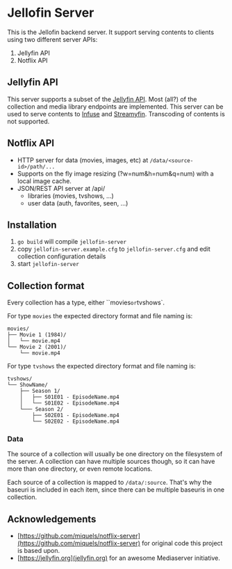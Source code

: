 # Jellofin Server

This is the Jellofin backend server. It support serving contents to clients using two different server APIs:

1. Jellyfin API
2. Notflix API

## Jellyfin API

This server supports a subset of the [Jellyfin API](https://api.jellyfin.org/). Most (all?) of the collection and media library endpoints are implemented. This server can be used to serve contents to [Infuse](https://firecore.com/infuse) and [Streamyfin](https://streamyfin.app/). Transcoding of contents is not supported.

## Notflix API

- HTTP server for data (movies, images, etc) at `/data/<source-id>/path/...`
- Supports on the fly image resizing (?w=num&h=num&q=num) with a local image cache.
- JSON/REST API server at /api/
  - libraries (movies, tvshows, ...)
  - user data (auth, favorites, seen, ...)

## Installation

1. `go build` will compile `jellofin-server`
2. copy `jellofin-server.example.cfg` to `jellofin-server.cfg` and edit collection configuration details
4. start `jellofin-server`

## Collection format

Every collection has a type, either ``movies` or `tvshows`.

For type `movies` the expected directory format and file naming is:

```
movies/
├── Movie 1 (1984)/
│   └── movie.mp4
└── Movie 2 (2001)/
    └── movie.mp4
```

For type `tvshows` the expected directory format and file naming is:

```
tvshows/
└── ShowName/
    ├── Season 1/
    │   ├── S01E01 - EpisodeName.mp4
    │   └── S01E02 - EpisodeName.mp4
    └─── Season 2/
        ├── S02E01 - EpisodeName.mp4
        └── S02E02 - EpisodeName.mp4
```

### Data

The source of a collection will usually be one directory on the filesystem
of the server. A collection can have multiple sources though, so it can have
more than one directory, or even remote locations.

Each source of a collection is mapped to `/data/:source`. That's why the
baseuri is included in each item, since there can be multiple baseuris
in one collection.

## Acknowledgements

- [https://github.com/miquels/notflix-server](https://github.com/miquels/notflix-server) for original code this project is based upon.
- [https://jellyfin.org](jellyfin.org) for an awesome Mediaserver initiative.
